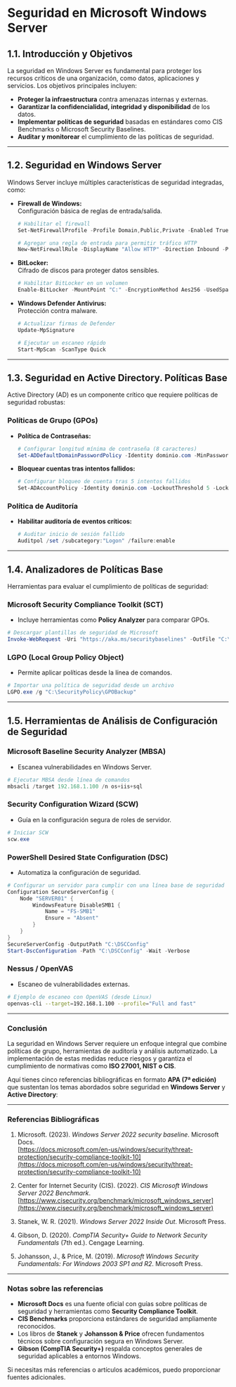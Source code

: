 # **Seguridad en Microsoft Windows Server**

## **1.1. Introducción y Objetivos**
La seguridad en Windows Server es fundamental para proteger los recursos críticos de una organización, como datos, aplicaciones y servicios. Los objetivos principales incluyen:

- **Proteger la infraestructura** contra amenazas internas y externas.
- **Garantizar la confidencialidad, integridad y disponibilidad** de los datos.
- **Implementar políticas de seguridad** basadas en estándares como CIS Benchmarks o Microsoft Security Baselines.
- **Auditar y monitorear** el cumplimiento de las políticas de seguridad.

---

## **1.2. Seguridad en Windows Server**
Windows Server incluye múltiples características de seguridad integradas, como:

- **Firewall de Windows:**  
  Configuración básica de reglas de entrada/salida.  
  ```powershell
  # Habilitar el firewall
  Set-NetFirewallProfile -Profile Domain,Public,Private -Enabled True

  # Agregar una regla de entrada para permitir tráfico HTTP
  New-NetFirewallRule -DisplayName "Allow HTTP" -Direction Inbound -Protocol TCP -LocalPort 80 -Action Allow
  ```

- **BitLocker:**  
  Cifrado de discos para proteger datos sensibles.  
  ```powershell
  # Habilitar BitLocker en un volumen
  Enable-BitLocker -MountPoint "C:" -EncryptionMethod Aes256 -UsedSpaceOnly
  ```

- **Windows Defender Antivirus:**  
  Protección contra malware.  
  ```powershell
  # Actualizar firmas de Defender
  Update-MpSignature

  # Ejecutar un escaneo rápido
  Start-MpScan -ScanType Quick
  ```

---

## **1.3. Seguridad en Active Directory. Políticas Base**
Active Directory (AD) es un componente crítico que requiere políticas de seguridad robustas:

### **Políticas de Grupo (GPOs)**
- **Política de Contraseñas:**  
  ```powershell
  # Configurar longitud mínima de contraseña (8 caracteres)
  Set-ADDefaultDomainPasswordPolicy -Identity dominio.com -MinPasswordLength 8 -ComplexityEnabled $true
  ```

- **Bloquear cuentas tras intentos fallidos:**  
  ```powershell
  # Configurar bloqueo de cuenta tras 5 intentos fallidos
  Set-ADAccountPolicy -Identity dominio.com -LockoutThreshold 5 -LockoutDuration 00:30:00
  ```

### **Política de Auditoría**
- **Habilitar auditoría de eventos críticos:**  
  ```powershell
  # Auditar inicio de sesión fallido
  Auditpol /set /subcategory:"Logon" /failure:enable
  ```

---

## **1.4. Analizadores de Políticas Base**
Herramientas para evaluar el cumplimiento de políticas de seguridad:

### **Microsoft Security Compliance Toolkit (SCT)**
  - Incluye herramientas como **Policy Analyzer** para comparar GPOs.  
  ```powershell
  # Descargar plantillas de seguridad de Microsoft
  Invoke-WebRequest -Uri "https://aka.ms/securitybaselines" -OutFile "C:\baselines.zip"
  ```

### **LGPO (Local Group Policy Object)**
  - Permite aplicar políticas desde la línea de comandos.  
  ```powershell
  # Importar una política de seguridad desde un archivo
  LGPO.exe /g "C:\SecurityPolicy\GPOBackup"
  ```

---

## **1.5. Herramientas de Análisis de Configuración de Seguridad**

### **Microsoft Baseline Security Analyzer (MBSA)**
  - Escanea vulnerabilidades en Windows Server.  
  ```powershell
  # Ejecutar MBSA desde línea de comandos
  mbsacli /target 192.168.1.100 /n os+iis+sql
  ```

### **Security Configuration Wizard (SCW)**
  - Guía en la configuración segura de roles de servidor.  
  ```powershell
  # Iniciar SCW
  scw.exe
  ```

### **PowerShell Desired State Configuration (DSC)**
  - Automatiza la configuración de seguridad.  
  ```powershell
  # Configurar un servidor para cumplir con una línea base de seguridad
  Configuration SecureServerConfig {
      Node "SERVER01" {
          WindowsFeature DisableSMB1 {
              Name = "FS-SMB1"
              Ensure = "Absent"
          }
      }
  }
  SecureServerConfig -OutputPath "C:\DSCConfig"
  Start-DscConfiguration -Path "C:\DSCConfig" -Wait -Verbose
  ```

### **Nessus / OpenVAS**
  - Escaneo de vulnerabilidades externas.  
  ```bash
  # Ejemplo de escaneo con OpenVAS (desde Linux)
  openvas-cli --target=192.168.1.100 --profile="Full and fast"
  ```

---

### **Conclusión**
La seguridad en Windows Server requiere un enfoque integral que combine políticas de grupo, herramientas de auditoría y análisis automatizado. La implementación de estas medidas reduce riesgos y garantiza el cumplimiento de normativas como **ISO 27001, NIST o CIS**.

Aquí tienes cinco referencias bibliográficas en formato **APA (7ª edición)** que sustentan los temas abordados sobre seguridad en **Windows Server** y **Active Directory**:

---

### **Referencias Bibliográficas**  

1. Microsoft. (2023). *Windows Server 2022 security baseline*. Microsoft Docs.  
   [https://docs.microsoft.com/en-us/windows/security/threat-protection/security-compliance-toolkit-10](https://docs.microsoft.com/en-us/windows/security/threat-protection/security-compliance-toolkit-10)  

2. Center for Internet Security (CIS). (2022). *CIS Microsoft Windows Server 2022 Benchmark*.  
   [https://www.cisecurity.org/benchmark/microsoft_windows_server](https://www.cisecurity.org/benchmark/microsoft_windows_server)  

3. Stanek, W. R. (2021). *Windows Server 2022 Inside Out*. Microsoft Press.  

4. Gibson, D. (2020). *CompTIA Security+ Guide to Network Security Fundamentals* (7th ed.). Cengage Learning.  

5. Johansson, J., & Price, M. (2019). *Microsoft Windows Security Fundamentals: For Windows 2003 SP1 and R2*. Microsoft Press.  

---

### **Notas sobre las referencias**  
- **Microsoft Docs** es una fuente oficial con guías sobre políticas de seguridad y herramientas como **Security Compliance Toolkit**.  
- **CIS Benchmarks** proporciona estándares de seguridad ampliamente reconocidos.  
- Los libros de **Stanek** y **Johansson & Price** ofrecen fundamentos técnicos sobre configuración segura en Windows Server.  
- **Gibson (CompTIA Security+)** respalda conceptos generales de seguridad aplicables a entornos Windows.  

Si necesitas más referencias o artículos académicos, puedo proporcionar fuentes adicionales.
